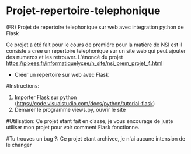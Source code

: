 # Projet-repertoire-telephonique

(FR)
Projet de repertoire telephonique sur web avec integration python de Flask

Ce projet a été fait pour le cours de premiére pour la matière de NSI est il consiste a cree un repertoire telephonique sur un site web qui peut ajouter des numeros et les retrouver.
L'énoncé du projet
https://pixees.fr/informatiquelycee/n_site/nsi_prem_projet_4.html

* Créer un repertoire sur web avec Flask

#Instructions:
1. Importer Flask sur python (https://code.visualstudio.com/docs/python/tutorial-flask)
2. Demarer le programme views.py, ouvrir le site

#Utilisation:
Ce projet etant fait en classe, je vous encourage de juste utiliser mon projet pour voir comment Flask fonctionne.

#Tu trouves un bug ?:
Ce projet etant archivee, je n'ai aucune intension de le changer
